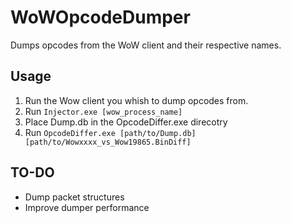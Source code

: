 # WoWOpcodeDumper
Dumps opcodes from the WoW client and their respective names. 


## Usage
1. Run the Wow client you whish to dump opcodes from.
2. Run `Injector.exe [wow_process_name]`
3. Place Dump.db in the OpcodeDiffer.exe direcotry
4. Run `OpcodeDiffer.exe [path/to/Dump.db] [path/to/Wowxxxx_vs_Wow19865.BinDiff]`

## TO-DO
- Dump packet structures
- Improve dumper performance
